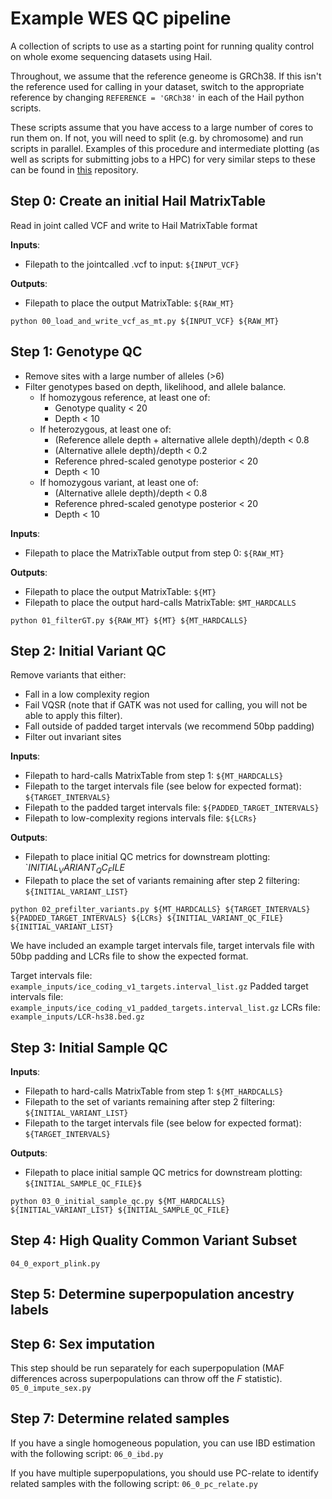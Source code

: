 # Example WES QC pipeline

A collection of scripts to use as a starting point for running quality control on whole exome sequencing datasets using Hail.

Throughout, we assume that the reference geneome is GRCh38. If this isn't the reference used for calling in your dataset, switch to the appropriate reference by changing `REFERENCE = 'GRCh38'` in each of the Hail python scripts.

These scripts assume that you have access to a large number of cores to run them on. If not, you will need to split (e.g. by chromosome) and run scripts in parallel. Examples of this procedure and intermediate plotting (as well as scripts for submitting jobs to a HPC) for very similar steps to these can be found in [this](https://github.com/astheeggeggs/SAIGE_gene_munging/tree/main/QC_scripts) repository.

## Step 0: Create an initial Hail MatrixTable
Read in joint called VCF and write to Hail MatrixTable format

__Inputs__: 
* Filepath to the jointcalled .vcf to input: `${INPUT_VCF}`

__Outputs__: 
* Filepath to place the output MatrixTable: `${RAW_MT}`

`python 00_load_and_write_vcf_as_mt.py ${INPUT_VCF} ${RAW_MT}`

## Step 1: Genotype QC
* Remove sites with a large number of alleles (>6)
* Filter genotypes based on depth, likelihood, and allele balance.
  * If homozygous reference, at least one of:
    * Genotype quality < 20
    * Depth < 10
  * If heterozygous, at least one of:
    * (Reference allele depth + alternative allele depth)/depth < 0.8
    * (Alternative allele depth)/depth < 0.2
    * Reference phred-scaled genotype posterior < 20
    * Depth < 10
  * If homozygous variant, at least one of:
    * (Alternative allele depth)/depth < 0.8
    * Reference phred-scaled genotype posterior < 20
    * Depth < 10

__Inputs__: 
* Filepath to place the MatrixTable output from step 0: `${RAW_MT}`

__Outputs__:
* Filepath to place the output MatrixTable: `${MT}`
* Filepath to place the output hard-calls MatrixTable: `$MT_HARDCALLS`

`python 01_filterGT.py ${RAW_MT} ${MT} ${MT_HARDCALLS}`

## Step 2: Initial Variant QC

Remove variants that either:
* Fall in a low complexity region
* Fail VQSR (note that if GATK was not used for calling, you will not be able to apply this filter).
* Fall outside of padded target intervals (we recommend 50bp padding)
* Filter out invariant sites

__Inputs__: 
* Filepath to hard-calls MatrixTable from step 1: `${MT_HARDCALLS}`
* Filepath to the target intervals file (see below for expected format): `${TARGET_INTERVALS}`
* Filepath to the padded target intervals file: `${PADDED_TARGET_INTERVALS}`
* Filepath to low-complexity regions intervals file: `${LCRs}`

__Outputs__:
* Filepath to place initial QC metrics for downstream plotting: `${INITIAL_VARIANT_QC_FILE}$
* Filepath to place the set of variants remaining after step 2 filtering: `${INITIAL_VARIANT_LIST}`

`python 02_prefilter_variants.py ${MT_HARDCALLS} ${TARGET_INTERVALS} ${PADDED_TARGET_INTERVALS} ${LCRs} ${INITIAL_VARIANT_QC_FILE} ${INITIAL_VARIANT_LIST}`

We have included an example target intervals file, target intervals file with 50bp padding and LCRs file to show the expected format.

Target intervals file: `example_inputs/ice_coding_v1_targets.interval_list.gz`
Padded target intervals file: `example_inputs/ice_coding_v1_padded_targets.interval_list.gz`
LCRs file: `example_inputs/LCR-hs38.bed.gz`

## Step 3: Initial Sample QC

__Inputs__: 
* Filepath to hard-calls MatrixTable from step 1: `${MT_HARDCALLS}`
* Filepath to the set of variants remaining after step 2 filtering: `${INITIAL_VARIANT_LIST}`
* Filepath to the target intervals file (see below for expected format): `${TARGET_INTERVALS}`

__Outputs__:
* Filepath to place initial sample QC metrics for downstream plotting: `${INITIAL_SAMPLE_QC_FILE}$`

`python 03_0_initial_sample_qc.py ${MT_HARDCALLS} ${INITIAL_VARIANT_LIST} ${INITIAL_SAMPLE_QC_FILE}`

## Step 4: High Quality Common Variant Subset
`04_0_export_plink.py`

## Step 5: Determine superpopulation ancestry labels

## Step 6: Sex imputation
This step should be run separately for each superpopulation (MAF differences across superpopulations can throw off the $F$ statistic).
`05_0_impute_sex.py`

## Step 7: Determine related samples
If you have a single homogeneous population, you can use IBD estimation with the following script:
`06_0_ibd.py`

If you have multiple superpopulations, you should use PC-relate to identify related samples with the following script:
`06_0_pc_relate.py`

